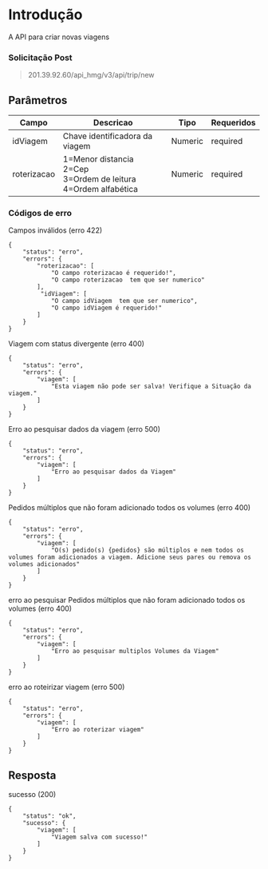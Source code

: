 
# Introdução
A API para criar novas viagens


### Solicitação Post
> 201.39.92.60/api_hmg/v3/api/trip/new

## Parâmetros
|Campo                    |Descricao| Tipo|  Requeridos            
|----------------|----------------|----------------|----------------|
|idViagem|Chave identificadora da viagem|Numeric|required
|roterizacao|1=Menor distancia<br>2=Cep<br>3=Ordem de leitura<br>4=Ordem alfabética<br>|Numeric|required


### Códigos de erro 

Campos inválidos (erro 422)
```JS
{
    "status": "erro",
    "errors": {
        "roterizacao": [
            "O campo roterizacao é requerido!",
            "O campo roterizacao  tem que ser numerico"
        ],
         "idViagem": [
            "O campo idViagem  tem que ser numerico",
            "O campo idViagem é requerido!"
        ]
    }
}
```
Viagem com status divergente (erro 400)
```JS
{
    "status": "erro",
    "errors": {
        "viagem": [
            "Esta viagem não pode ser salva! Verifique a Situação da viagem."
        ]
    }
}
```

Erro ao pesquisar dados da viagem (erro 500)
```JS
{
    "status": "erro",
    "errors": {
        "viagem": [
            "Erro ao pesquisar dados da Viagem"
        ]
    }
}
```

Pedidos múltiplos que não foram adicionado todos os volumes (erro 400)
```JS
{
    "status": "erro",
    "errors": {
        "viagem": [
            "O(s) pedido(s) {pedidos} são múltiplos e nem todos os volumes foram adicionados a viagem. Adicione seus pares ou remova os volumes adicionados"
        ]
    }
}
```

erro ao pesquisar Pedidos múltiplos que não foram adicionado todos os volumes (erro 400)
```JS
{
    "status": "erro",
    "errors": {
        "viagem": [
            "Erro ao pesquisar multiplos Volumes da Viagem"
        ]
    }
}
```

erro ao roteirizar viagem (erro 500)
```JS
{
    "status": "erro",
    "errors": {
        "viagem": [
            "Erro ao roterizar viagem"
        ]
    }
}
```



## Resposta
sucesso (200)
```JS
{
    "status": "ok",
    "sucesso": {
        "viagem": [
            "Viagem salva com sucesso!"
        ]
    }
}
```